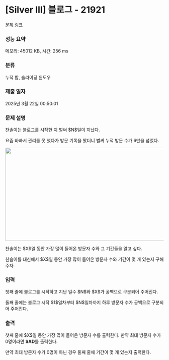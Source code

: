 # [Silver III] 블로그 - 21921 

[문제 링크](https://www.acmicpc.net/problem/21921) 

### 성능 요약

메모리: 45012 KB, 시간: 256 ms

### 분류

누적 합, 슬라이딩 윈도우

### 제출 일자

2025년 3월 22일 00:50:01

### 문제 설명

<p>찬솔이는 블로그를 시작한 지 벌써 $N$일이 지났다.</p>

<p>요즘 바빠서 관리를 못 했다가 방문 기록을 봤더니 벌써 누적 방문 수가 6만을 넘었다.</p>

<p style="text-align: center;"><img alt="" src="" style="height: 295px; width: 600px;"></p>

<p>찬솔이는 $X$일 동안 가장 많이 들어온 방문자 수와 그 기간들을 알고 싶다.</p>

<p>찬솔이를 대신해서 $X$일 동안 가장 많이 들어온 방문자 수와 기간이 몇 개 있는지 구해주자.</p>

### 입력 

 <p>첫째 줄에 블로그를 시작하고 지난 일수 $N$와 $X$가 공백으로 구분되어 주어진다.</p>

<p>둘째 줄에는 블로그 시작 $1$일차부터 $N$일차까지 하루 방문자 수가 공백으로 구분되어 주어진다.</p>

### 출력 

 <p>첫째 줄에 $X$일 동안 가장 많이 들어온 방문자 수를 출력한다. 만약 최대 방문자 수가 0명이라면 <strong>SAD</strong>를 출력한다.</p>

<p>만약 최대 방문자 수가 0명이 아닌 경우 둘째 줄에 기간이 몇 개 있는지 출력한다.</p>

